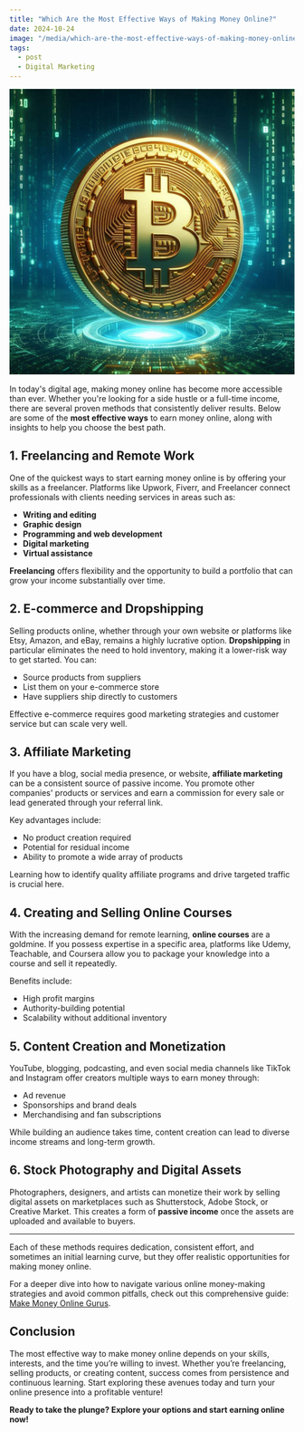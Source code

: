 ```yaml
---
title: "Which Are the Most Effective Ways of Making Money Online?"
date: 2024-10-24
image: "/media/which-are-the-most-effective-ways-of-making-money-online.jpg"
tags:
  - post
  - Digital Marketing
---
```


![Which Are the Most Effective Ways of Making Money Online?](/media/which-are-the-most-effective-ways-of-making-money-online.jpg)

In today's digital age, making money online has become more accessible than ever. Whether you're looking for a side hustle or a full-time income, there are several proven methods that consistently deliver results. Below are some of the **most effective ways** to earn money online, along with insights to help you choose the best path.

## 1. Freelancing and Remote Work

One of the quickest ways to start earning money online is by offering your skills as a freelancer. Platforms like Upwork, Fiverr, and Freelancer connect professionals with clients needing services in areas such as:

- **Writing and editing**
- **Graphic design**
- **Programming and web development**
- **Digital marketing**
- **Virtual assistance**

**Freelancing** offers flexibility and the opportunity to build a portfolio that can grow your income substantially over time.

## 2. E-commerce and Dropshipping

Selling products online, whether through your own website or platforms like Etsy, Amazon, and eBay, remains a highly lucrative option. **Dropshipping** in particular eliminates the need to hold inventory, making it a lower-risk way to get started. You can:

- Source products from suppliers
- List them on your e-commerce store
- Have suppliers ship directly to customers

Effective e-commerce requires good marketing strategies and customer service but can scale very well.

## 3. Affiliate Marketing

If you have a blog, social media presence, or website, **affiliate marketing** can be a consistent source of passive income. You promote other companies' products or services and earn a commission for every sale or lead generated through your referral link.

Key advantages include:

- No product creation required
- Potential for residual income
- Ability to promote a wide array of products

Learning how to identify quality affiliate programs and drive targeted traffic is crucial here.

## 4. Creating and Selling Online Courses

With the increasing demand for remote learning, **online courses** are a goldmine. If you possess expertise in a specific area, platforms like Udemy, Teachable, and Coursera allow you to package your knowledge into a course and sell it repeatedly.

Benefits include:

- High profit margins
- Authority-building potential
- Scalability without additional inventory

## 5. Content Creation and Monetization

YouTube, blogging, podcasting, and even social media channels like TikTok and Instagram offer creators multiple ways to earn money through:

- Ad revenue
- Sponsorships and brand deals
- Merchandising and fan subscriptions

While building an audience takes time, content creation can lead to diverse income streams and long-term growth.

## 6. Stock Photography and Digital Assets

Photographers, designers, and artists can monetize their work by selling digital assets on marketplaces such as Shutterstock, Adobe Stock, or Creative Market. This creates a form of **passive income** once the assets are uploaded and available to buyers.

---

Each of these methods requires dedication, consistent effort, and sometimes an initial learning curve, but they offer realistic opportunities for making money online.

For a deeper dive into how to navigate various online money-making strategies and avoid common pitfalls, check out this comprehensive guide: [Make Money Online Gurus](https://supertotallyawesome.com/posts/make-money-online-gurus/).

## Conclusion

The most effective way to make money online depends on your skills, interests, and the time you’re willing to invest. Whether you’re freelancing, selling products, or creating content, success comes from persistence and continuous learning. Start exploring these avenues today and turn your online presence into a profitable venture!

**Ready to take the plunge? Explore your options and start earning online now!**
